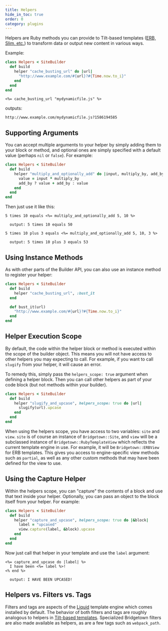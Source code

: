 ```yaml
---
title: Helpers
hide_in_toc: true
order: 0
category: plugins
---
```


Helpers are Ruby methods you can provide to Tilt-based templates ([ERB, Slim, etc.](/docs/erb-and-beyond)) to transform data or output new content in various ways.

Example:

```ruby
class Helpers < SiteBuilder
  def build
    helper "cache_busting_url" do |url|
      "http://www.example.com/#{url}?#{Time.now.to_i}"
    end
  end
end
```

```erb
<%= cache_busting_url "mydynamicfile.js" %>
```

outputs:

```
http://www.example.com/mydynamicfile.js?1586194585
```

## Supporting Arguments

You can accept multiple arguments to your helper by simply adding them to your block or method, and optional ones are simply specified with a default value (perhaps `nil` or `false`). For example:

```ruby
class Helpers < SiteBuilder
  def build
    helper "multiply_and_optionally_add" do |input, multiply_by, add_by = nil|
      value = input * multiply_by
      add_by ? value + add_by : value
    end
  end
end
```

Then just use it like this:

```erb
5 times 10 equals <%= multiply_and_optionally_add 5, 10 %>

  output: 5 times 10 equals 50

5 times 10 plus 3 equals <%= multiply_and_optionally_add 5, 10, 3 %>

  output: 5 times 10 plus 3 equals 53
```

## Using Instance Methods

As with other parts of the Builder API, you can also use an instance method to register your helper:

```ruby
class Helpers < SiteBuilder
  def build
    helper "cache_busting_url", :bust_it
  end

  def bust_it(url)
    "http://www.example.com/#{url}?#{Time.now.to_i}"
  end
end
```

## Helper Execution Scope

By default, the code within the helper block or method is executed within the scope of the builder object. This means you will not have access to other helpers you may expecting to call. For example, if you want to call `slugify` from your helper, it will cause an error.

To remedy this, simply pass the `helpers_scope: true` argument when defining a helper block. Then you can call other helpers as part of your code block (but not methods within your builder).

```ruby
class Helpers < SiteBuilder
  def build
    helper "slugify_and_upcase", helpers_scope: true do |url|
      slugify(url).upcase
    end
  end
end
```

When using the helpers scope, you have access to two variables: `site` and `view`. `site` is of course an instance of `Bridgetown::Site`, and `view` will be a subclassed instance of `Bridgetown::RubyTemplateView` which reflects the current template engine in use. For example, it will be `Bridgetown::ERBView` for ERB templates. This gives you access to engine-specific view methods such as `partial`, as well as any other custom methods that may have been defined for the view to use.

## Using the Capture Helper

Within the helpers scope, you can "capture" the contents of a block and use that text inside your helper. Optionally, you can pass an object to the block itself from your helper. For example:

```ruby
class Helpers < SiteBuilder
  def build
    helper "capture_and_upcase", helpers_scope: true do |&block|
      label = "upcased"
      view.capture(label, &block).upcase
    end
  end
end

```

Now just call that helper in your template and use the `label` argument:

```eruby
<%= capture_and_upcase do |label| %>
  I have been <%= label %>!
<% end %>

  output: I HAVE BEEN UPCASED!
```

## Helpers vs. Filters vs. Tags

Filters and tags are aspects of the [Liquid](/docs/liquid) template engine which comes installed by default. The behavior of both filters and tags are roughly analogous to helpers in [Tilt-based templates](/docs/erb-and-beyond). Specialized Bridgetown filters are also made available as helpers, as are a few tags such as `webpack_path`.